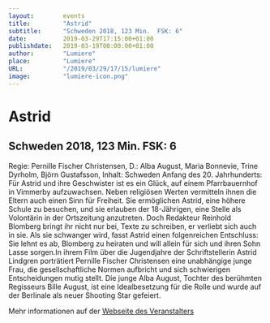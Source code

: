 ```yaml
---
layout:        events
title:         "Astrid"
subtitle:      "Schweden 2018, 123 Min.  FSK: 6"
date:          2019-03-29T17:15:00+01:00
publishdate:   2019-03-19T00:00:00+01:00
author:        "Lumiere"
place:         "Lumiere"
URL:           "/2019/03/29/17/15/lumiere"
image:         "lumiere-icon.png"
---
```


Astrid
===========

Schweden 2018, 123 Min.  FSK: 6
-----------

Regie: Pernille Fischer Christensen, D.: Alba August, Maria Bonnevie, Trine Dyrholm, Björn Gustafsson, Inhalt: Schweden Anfang des 20. Jahrhunderts: Für Astrid und ihre Geschwister ist es ein Glück, auf einem Pfarrbauernhof in Vimmerby aufzuwachsen. Neben religiösen Werten vermitteln ihnen die Eltern auch einen Sinn für Freiheit. Sie ermöglichen Astrid, eine höhere Schule zu besuchen, und sie erlauben der 18-Jährigen, eine Stelle als Volontärin in der Ortszeitung anzutreten. Doch Redakteur Reinhold Blomberg bringt ihr nicht nur bei, Texte zu schreiben, er verliebt sich auch in sie. Als sie schwanger wird, fasst Astrid einen folgenreichen Entschluss: Sie lehnt es ab, Blomberg zu heiraten und will allein für sich und ihren Sohn Lasse sorgen.In ihrem Film über die Jugendjahre der Schriftstellerin Astrid Lindgren porträtiert Pernille Fischer Christensen eine unabhängige junge Frau, die gesellschaftliche Normen aufbricht und sich schwierigen Entscheidungen mutig stellt. Die junge Alba August, Tochter des berühmten Regisseurs Bille August, ist eine Idealbesetzung für die Rolle und wurde auf der Berlinale als neuer Shooting Star gefeiert.

Mehr informationen auf der [Webseite des Veranstalters](http://www.lumiere.de/19/03/astrid.htm)
